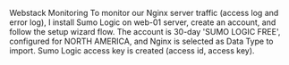 Webstack Monitoring
To monitor our Nginx server traffic (access log and error log), I install Sumo Logic on web-01 server, create an account, and follow the setup wizard flow. The account is 30-day 'SUMO LOGIC FREE', configured for NORTH AMERICA, and Nginx is selected as Data Type to import. Sumo Logic access key is created (access id, access key).
